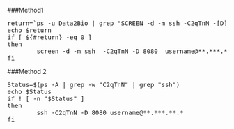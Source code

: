 ###Method1
<pre>
return=`ps -u Data2Bio | grep "SCREEN -d -m ssh -C2qTnN -[D] 8080 username@**.***.**.*"`
echo $return
if [ ${#return} -eq 0 ] 
then
        screen -d -m ssh  -C2qTnN -D 8080  username@**.***.**.*
fi
</pre>

###Method 2
<pre>
Status=$(ps -A | grep -w "C2qTnN" | grep "ssh")
echo $Status
if ! [ -n "$Status" ]
then
        ssh -C2qTnN -D 8080 username@**.***.**.*
fi
</pre>
